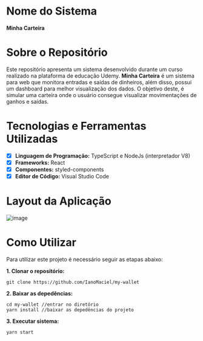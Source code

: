 # Nome do Sistema
**Minha Carteira**

# Sobre o Repositório

Este repositório apresenta um sistema desenvolvido durante um curso realizado na plataforma de educação Udemy. **Minha Carteira** é um sistema para web que monitora entradas e saídas de dinheiros, além disso, possui um dashboard para melhor visualização dos dados. O objetivo deste, é simular uma carteira onde o usuário consegue visualizar movimentações de ganhos e saídas. 

# Tecnologias e Ferramentas Utilizadas
- [x] **Linguagem de Programação:** TypeScript e NodeJs (interpretador V8)
- [x] **Frameworks:** React 
- [x] **Componentes:** styled-components
- [x] **Editor de Código:** Visual Studio Code

# Layout da Aplicação

![image](https://user-images.githubusercontent.com/71051791/216740508-6e8b5013-eab1-4284-b88e-84aa51eb94b6.png)

# Como Utilizar

Para utilizar este projeto é necessário seguir as etapas abaixo:

**1. Clonar o repositório:**

    git clone https://github.com/IanoMaciel/my-wallet

**2. Baixar as depedências:**

    cd my-wallet //entrar no diretório
    yarn install //baixar as depedências do projeto

**3. Executar sistema:**

    yarn start